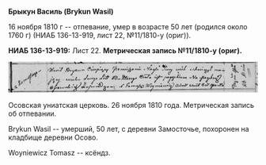 **Брыкун Василь (Brykun Wasil)**

16 ноября 1810 г -- отпевание, умер в возрасте 50 лет (родился около
1760 г) (НИАБ 136-13-919, лист 22, №11/1810-у (ориг)).

**НИАБ 136-13-919:** Лист 22. **Метрическая запись №11/1810-у (ориг).**

![](./media/a40352f0253c3ac75053384c766f8e785b812fd7.png)

Осовская униатская церковь. 26 ноября 1810 года. Метрическая запись об
отпевании.

Brykun Wasil -- умерший, 50 лет, с деревни Замосточье, похоронен на
кладбище деревни Осово.

Woyniewicz Tomasz -- ксёндз.
